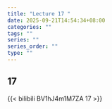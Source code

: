 ```yaml
---
title: "Lecture 17 "
date: 2025-09-21T14:54:34+08:00
categories: ""
tags: ""
series: ""
series_order: ""
type: ""
---
```


## 17 

{{< bilibili BV1hJ4m1M7ZA 17 >}}


